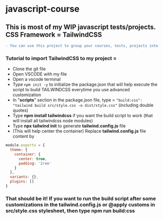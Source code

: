 # javascript-course

## This is most of my WIP javascript tests/projects. CSS Framework = TailwindCSS

```diff
- You can use this project to group your courses, tests, projects into one only responsive website using tailwindCSS framework. There is 2 courses by default a (Table and Carousel).
```

### Tutorial to import TailwindCSS to my project =

- Clone the git file
- Open VSCODE with my file
- Open a vscode terminal
- Type `npm init -y` to initialize the package.json that will help execute the script to build TAILWINDCSS everytime you use advanced customization
- In "**scripts**" section in the package.json file, type = `"build:css": "tailwind build src/style.css -o dist/style.css"` (including double quotes)
- Type **npm install tailwindcss** if you want the build script to work (that will install all tailwindcss node modules)
- Type **npx tailwind init** to generate **tailwind.config.js** file
- (This will help center the container) Replace **tailwind.config.js** file content by 

```javascript
module.exports = {
  theme: {
    container: {
      center: true,
      padding: '2rem'
    }
  },
  variants: {},
  plugins: []
}
```

### That should be it! If you want to run the build script after some customizations in the tailwind.config.js or @apply customs in src/style.css stylesheet, then type **npm run build:css**
